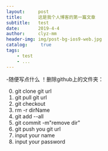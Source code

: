 ```yaml
---
layout:     post
title:      这是我个人博客的第一篇文章
subtitle:   test
date:       2019-4-4
author:     clyz-mm
header-img: img/post-bg-ios9-web.jpg
catalog: 	 true
tags:
    - test
    - ...
---
```

-随便写点什么
！删除github上的文件夹：

0. git clone git url
1. git pull git url
2. git checkout 
3. rm -r dirName
4. git add --all
5. git commit -m"remove dir"
6. git push you git url
7. input your name 
8. input your password
